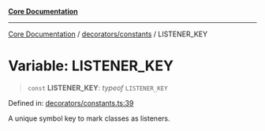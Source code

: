 [**Core Documentation**](../../../README.md)

***

[Core Documentation](../../../README.md) / [decorators/constants](../README.md) / LISTENER\_KEY

# Variable: LISTENER\_KEY

> `const` **LISTENER\_KEY**: *typeof* `LISTENER_KEY`

Defined in: [decorators/constants.ts:39](https://github.com/stonemjs/core/blob/85781fe5b87769612839dd6b850ba45186d357fa/src/decorators/constants.ts#L39)

A unique symbol key to mark classes as listeners.
